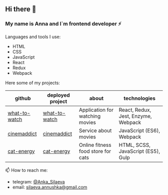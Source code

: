 ## Hi there 👋

### My name is Anna and I`m frontend developer ⚡


Languages and tools I use:
- HTML
- CSS
- JavaScript
- React
- Redux
- Webpack

Here some of my projects: 

  github | deployed project | about | technologies
  --- | --- | --- | ---
[what-to-watch](https://github.com/Silaeva/1078695-what-to-watch-5) | [what-to-watch](https://1078695-what-to-watch-5.vercel.app/) | Application for watching movies | React, Redux, Jest, Enzyme, Webpack
[cinemaddict](https://github.com/Silaeva/1078695-cinemaddict-12) | [cinemaddict](https://1078695-cinemaddict.vercel.app/) | Service about movies | JavaScript (ES6), Webpack
[cat-energy](https://github.com/Silaeva/Cat-energy-18) | [cat-energy](cat-energy.vercel.app) | Оnline fitness food store for cats | HTML, SCSS, JavaScript (ES5), Gulp



📫 How to reach me:<br>
 - telegram: [@Anka_Silaeva](https://t.me/Anka_Silaeva)<br>
 - email: <a href="mailto:silaeva.annushka@gmail.com">silaeva.annushka@gmail.com</a>

